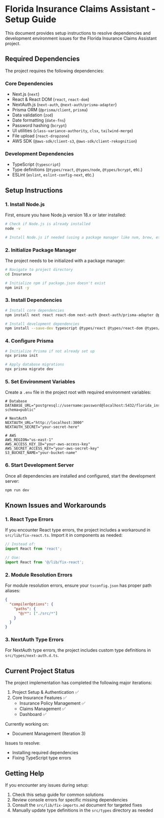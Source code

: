 # Florida Insurance Claims Assistant - Setup Guide

This document provides setup instructions to resolve dependencies and development environment issues for the Florida Insurance Claims Assistant project.

## Required Dependencies

The project requires the following dependencies:

### Core Dependencies
- Next.js (`next`)
- React & React DOM (`react`, `react-dom`)
- NextAuth.js (`next-auth`, `@next-auth/prisma-adapter`)
- Prisma ORM (`@prisma/client`, `prisma`)
- Data validation (`zod`)
- Date formatting (`date-fns`)
- Password hashing (`bcrypt`)
- UI utilities (`class-variance-authority`, `clsx`, `tailwind-merge`)
- File upload (`react-dropzone`)
- AWS SDK (`@aws-sdk/client-s3`, `@aws-sdk/client-rekognition`)

### Development Dependencies
- TypeScript (`typescript`)
- Type definitions (`@types/react`, `@types/node`, `@types/bcrypt`, etc.)
- ESLint (`eslint`, `eslint-config-next`, etc.)

## Setup Instructions

### 1. Install Node.js

First, ensure you have Node.js version 18.x or later installed:

```bash
# Check if Node.js is already installed
node -v

# Install Node.js if needed (using a package manager like nvm, brew, etc.)
```

### 2. Initialize Package Manager

The project needs to be initialized with a package manager:

```bash
# Navigate to project directory
cd Insurance

# Initialize npm if package.json doesn't exist
npm init -y
```

### 3. Install Dependencies

```bash
# Install core dependencies
npm install next react react-dom next-auth @next-auth/prisma-adapter @prisma/client zod date-fns bcrypt class-variance-authority clsx tailwind-merge react-dropzone @aws-sdk/client-s3 @aws-sdk/client-rekognition

# Install development dependencies
npm install --save-dev typescript @types/react @types/react-dom @types/node @types/bcrypt eslint eslint-config-next prisma
```

### 4. Configure Prisma

```bash
# Initialize Prisma if not already set up
npx prisma init

# Apply database migrations
npx prisma migrate dev
```

### 5. Set Environment Variables

Create a `.env` file in the project root with required environment variables:

```
# Database
DATABASE_URL="postgresql://username:password@localhost:5432/florida_insurance?schema=public"

# NextAuth
NEXTAUTH_URL="http://localhost:3000"
NEXTAUTH_SECRET="your-secret-here"

# AWS
AWS_REGION="us-east-1"
AWS_ACCESS_KEY_ID="your-aws-access-key"
AWS_SECRET_ACCESS_KEY="your-aws-secret-key"
S3_BUCKET_NAME="your-bucket-name"
```

### 6. Start Development Server

Once all dependencies are installed and configured, start the development server:

```bash
npm run dev
```

## Known Issues and Workarounds

### 1. React Type Errors

If you encounter React type errors, the project includes a workaround in `src/lib/fix-react.ts`. Import it in components as needed:

```typescript
// Instead of:
import React from 'react';

// Use:
import React from '@/lib/fix-react';
```

### 2. Module Resolution Errors

For module resolution errors, ensure your `tsconfig.json` has proper path aliases:

```json
{
  "compilerOptions": {
    "paths": {
      "@/*": ["./src/*"]
    }
  }
}
```

### 3. NextAuth Type Errors

For NextAuth type errors, the project includes custom type definitions in `src/types/next-auth.d.ts`.

## Current Project Status

The project implementation has completed the following major iterations:

1. Project Setup & Authentication ✅
2. Core Insurance Features ✅
   - Insurance Policy Management ✅
   - Claims Management ✅
   - Dashboard ✅

Currently working on:
- Document Management (Iteration 3)

Issues to resolve:
- Installing required dependencies
- Fixing TypeScript type errors

## Getting Help

If you encounter any issues during setup:

1. Check this setup guide for common solutions
2. Review console errors for specific missing dependencies
3. Consult the `src/lib/fix-imports.md` document for targeted fixes
4. Manually update type definitions in the `src/types` directory as needed 